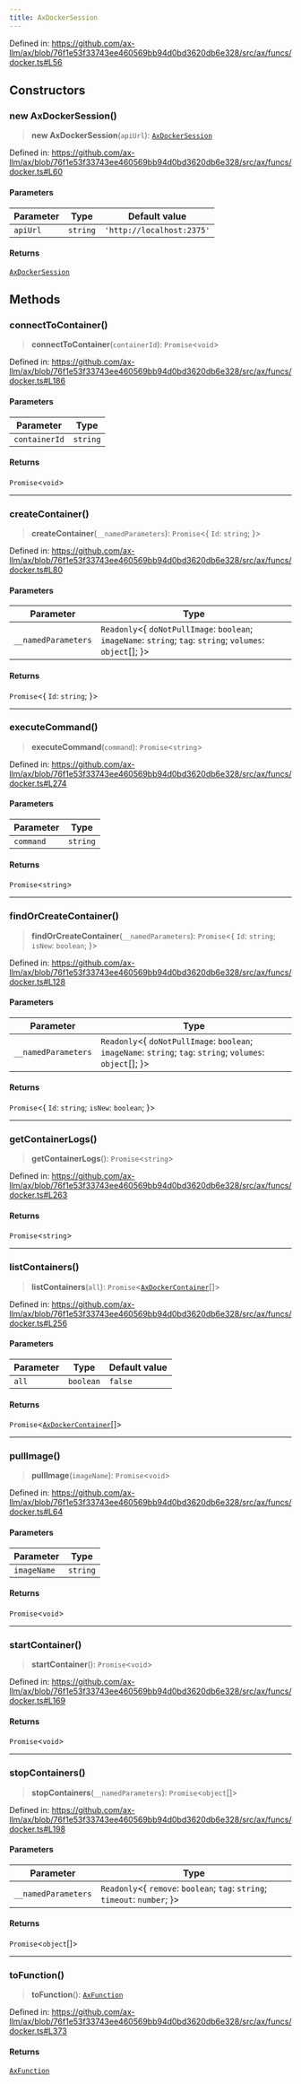 ```yaml
---
title: AxDockerSession
---
```


Defined in: https://github.com/ax-llm/ax/blob/76f1e53f33743ee460569bb94d0bd3620db6e328/src/ax/funcs/docker.ts#L56

## Constructors

<a id="constructors"></a>

### new AxDockerSession()

> **new AxDockerSession**(`apiUrl`): [`AxDockerSession`](/api/#03-apidocs/classaxdockersession)

Defined in: https://github.com/ax-llm/ax/blob/76f1e53f33743ee460569bb94d0bd3620db6e328/src/ax/funcs/docker.ts#L60

#### Parameters

| Parameter | Type | Default value |
| ------ | ------ | ------ |
| `apiUrl` | `string` | `'http://localhost:2375'` |

#### Returns

[`AxDockerSession`](/api/#03-apidocs/classaxdockersession)

## Methods

<a id="connectToContainer"></a>

### connectToContainer()

> **connectToContainer**(`containerId`): `Promise`\<`void`\>

Defined in: https://github.com/ax-llm/ax/blob/76f1e53f33743ee460569bb94d0bd3620db6e328/src/ax/funcs/docker.ts#L186

#### Parameters

| Parameter | Type |
| ------ | ------ |
| `containerId` | `string` |

#### Returns

`Promise`\<`void`\>

***

<a id="createContainer"></a>

### createContainer()

> **createContainer**(`__namedParameters`): `Promise`\<\{ `Id`: `string`; \}\>

Defined in: https://github.com/ax-llm/ax/blob/76f1e53f33743ee460569bb94d0bd3620db6e328/src/ax/funcs/docker.ts#L80

#### Parameters

| Parameter | Type |
| ------ | ------ |
| `__namedParameters` | `Readonly`\<\{ `doNotPullImage`: `boolean`; `imageName`: `string`; `tag`: `string`; `volumes`: `object`[]; \}\> |

#### Returns

`Promise`\<\{ `Id`: `string`; \}\>

***

<a id="executeCommand"></a>

### executeCommand()

> **executeCommand**(`command`): `Promise`\<`string`\>

Defined in: https://github.com/ax-llm/ax/blob/76f1e53f33743ee460569bb94d0bd3620db6e328/src/ax/funcs/docker.ts#L274

#### Parameters

| Parameter | Type |
| ------ | ------ |
| `command` | `string` |

#### Returns

`Promise`\<`string`\>

***

<a id="findOrCreateContainer"></a>

### findOrCreateContainer()

> **findOrCreateContainer**(`__namedParameters`): `Promise`\<\{ `Id`: `string`; `isNew`: `boolean`; \}\>

Defined in: https://github.com/ax-llm/ax/blob/76f1e53f33743ee460569bb94d0bd3620db6e328/src/ax/funcs/docker.ts#L128

#### Parameters

| Parameter | Type |
| ------ | ------ |
| `__namedParameters` | `Readonly`\<\{ `doNotPullImage`: `boolean`; `imageName`: `string`; `tag`: `string`; `volumes`: `object`[]; \}\> |

#### Returns

`Promise`\<\{ `Id`: `string`; `isNew`: `boolean`; \}\>

***

<a id="getContainerLogs"></a>

### getContainerLogs()

> **getContainerLogs**(): `Promise`\<`string`\>

Defined in: https://github.com/ax-llm/ax/blob/76f1e53f33743ee460569bb94d0bd3620db6e328/src/ax/funcs/docker.ts#L263

#### Returns

`Promise`\<`string`\>

***

<a id="listContainers"></a>

### listContainers()

> **listContainers**(`all`): `Promise`\<[`AxDockerContainer`](/api/#03-apidocs/interfaceaxdockercontainer)[]\>

Defined in: https://github.com/ax-llm/ax/blob/76f1e53f33743ee460569bb94d0bd3620db6e328/src/ax/funcs/docker.ts#L256

#### Parameters

| Parameter | Type | Default value |
| ------ | ------ | ------ |
| `all` | `boolean` | `false` |

#### Returns

`Promise`\<[`AxDockerContainer`](/api/#03-apidocs/interfaceaxdockercontainer)[]\>

***

<a id="pullImage"></a>

### pullImage()

> **pullImage**(`imageName`): `Promise`\<`void`\>

Defined in: https://github.com/ax-llm/ax/blob/76f1e53f33743ee460569bb94d0bd3620db6e328/src/ax/funcs/docker.ts#L64

#### Parameters

| Parameter | Type |
| ------ | ------ |
| `imageName` | `string` |

#### Returns

`Promise`\<`void`\>

***

<a id="startContainer"></a>

### startContainer()

> **startContainer**(): `Promise`\<`void`\>

Defined in: https://github.com/ax-llm/ax/blob/76f1e53f33743ee460569bb94d0bd3620db6e328/src/ax/funcs/docker.ts#L169

#### Returns

`Promise`\<`void`\>

***

<a id="stopContainers"></a>

### stopContainers()

> **stopContainers**(`__namedParameters`): `Promise`\<`object`[]\>

Defined in: https://github.com/ax-llm/ax/blob/76f1e53f33743ee460569bb94d0bd3620db6e328/src/ax/funcs/docker.ts#L198

#### Parameters

| Parameter | Type |
| ------ | ------ |
| `__namedParameters` | `Readonly`\<\{ `remove`: `boolean`; `tag`: `string`; `timeout`: `number`; \}\> |

#### Returns

`Promise`\<`object`[]\>

***

<a id="toFunction"></a>

### toFunction()

> **toFunction**(): [`AxFunction`](/api/#03-apidocs/typealiasaxfunction)

Defined in: https://github.com/ax-llm/ax/blob/76f1e53f33743ee460569bb94d0bd3620db6e328/src/ax/funcs/docker.ts#L373

#### Returns

[`AxFunction`](/api/#03-apidocs/typealiasaxfunction)
